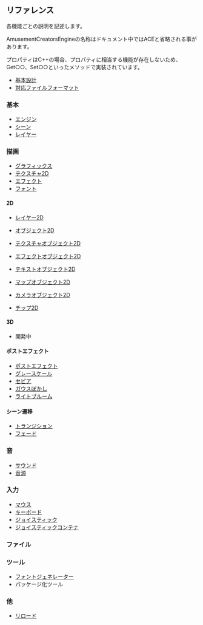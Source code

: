 ﻿## リファレンス

各機能ごとの説明を記述します。

AmusementCreatorsEngineの名称はドキュメント中ではACEと省略される事があります。

プロパティはC++の場合、プロパティに相当する機能が存在しないため、Get○○、Set○○といったメソッドで実装されています。

* [基本設計](./BasicDesign.md)
* [対応ファイルフォーマット](./AvailableFileFormats.md)

### 基本

* [エンジン](./Basic/Engine.md)
* [シーン](./Basic/Scene.md)
* [レイヤー](./Basic/Layer.md)

### 描画

* [グラフィックス](./Graphics/Graphics.md)
* [テクスチャ2D](./Graphics/Texture2D.md)
* [エフェクト](./Graphics/Effect.md)
* [フォント](./Graphics/Font.md)

#### 2D

* [レイヤー2D](./2D/Layer2D.md)
* [オブジェクト2D](./2D/Object2D.md)
* [テクスチャオブジェクト2D](./2D/TextureObject2D.md)
* [エフェクトオブジェクト2D](./2D/EffectObject2D.md)
* [テキストオブジェクト2D](./2D/TextObject2D.md)
* [マップオブジェクト2D](./2D/MapObject2D.md)
* [カメラオブジェクト2D](./2D/CameraObject2D.md)

* [チップ2D](./2D/Chip2D.md)

#### 3D

* 開発中

#### ポストエフェクト

* [ポストエフェクト](./PostEffect/PostEffect.md)
* [グレースケール](./PostEffect/PostEffectGrayScale.md)
* [セピア](./PostEffect/PostEffectSepia.md)
* [ガウスぼかし](./PostEffect/PostEffectGaussianBlur.md)
* [ライトブルーム](./PostEffect/PostEffectLightBloom.md)

#### シーン遷移

* [トランジション](./Transition/Transition.md)
* [フェード](./Transition/TransitionFade.md)

### 音

* [サウンド](./Sound/Sound.md)
* [音源](./Sound/SoundSource.md)

### 入力

* [マウス](./Input/Mouse.md)
* [キーボード](./Input/Keyboard.md)
* [ジョイスティック](./Input/Joystick.md)
* [ジョイスティックコンテナ](./Input/JoystickContainer.md)

### ファイル

### ツール

* [フォントジェネレーター](./Tool/FontGenerator.md)
* パッケージ化ツール

### 他
* [リロード](./Misc/Reloading.md)
